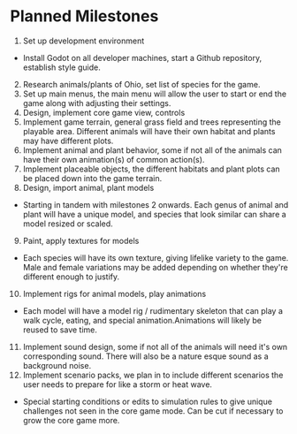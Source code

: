 # Planned Milestones
1. Set up development environment
* Install Godot on all developer machines, start a Github repository, establish style guide.
2. Research animals/plants of Ohio, set list of species for the game.
3. Set up main menus, the main menu will allow the user to start or end the game along with adjusting their settings.
4. Design, implement core game view, controls
5. Implement game terrain, general grass field and trees representing the playable area. Different animals will have their own habitat and plants may have different plots.
6. Implement animal and plant behavior, some if not all of the animals can have their own animation(s) of common action(s).
7. Implement placeable objects, the different habitats and plant plots can be placed down into the game terrain.
8. Design, import animal, plant models
* Starting in tandem with milestones 2 onwards. Each genus of animal and plant will have a unique model, and species that look similar can share a model resized or scaled. 
9. Paint, apply textures for models
* Each species will have its own texture, giving lifelike variety to the game. Male and female variations may be added depending on whether they're different enough to justify.
10. Implement rigs for animal models, play animations
* Each model will have a model rig / rudimentary skeleton that can play a walk cycle, eating, and special animation.Animations will likely be reused to save time.
11. Implement sound design, some if not all of the animals will need it's own corresponding sound. There will also be a nature esque sound as a background noise.
12. Implement scenario packs, we plan in to include different scenarios the user needs to prepare for like a storm or heat wave.
* Special starting conditions or edits to simulation rules to give unique challenges not seen in the core game mode. Can be cut if necessary to grow the core game more.
